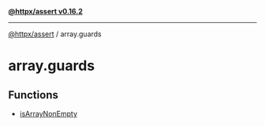 [**@httpx/assert v0.16.2**](../README.md)

***

[@httpx/assert](../README.md) / array.guards

# array.guards

## Functions

- [isArrayNonEmpty](functions/isArrayNonEmpty.md)
